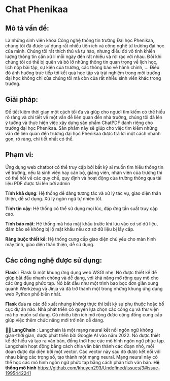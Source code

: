 
<!-- @import "[TOC]" {cmd="toc" depthFrom=1 depthTo=6 orderedList=false} -->

# Chat Phenikaa

## Mô tả vấn đề:
Là những sinh viên khoa Công nghệ thông tin trường Đại học Phenikaa, chúng tôi đã được sử dụng rất nhiều tiện ích và công nghệ từ trường đại học của mình. Chúng tôi rất thích thú và tự hào, nhưng điều đó vô tình khiến lượng thông tin cần xử lí mỗi ngày đến rất nhiều và rời rạc với nhau. Đôi khi chúng tôi có thể bị quên và bỏ lỡ những thông tin quan trọng về lịch học, lịch nộp bài tập, sự kiện của trường, các thông báo về hành chính, … Điều đó ảnh hưởng trực tiếp tới kết quả học tập và trải nghiệm trong môi trường đại học không chỉ của chúng tôi mà còn của rất nhiều sinh viên khác trong trường.

## Giải pháp:
   Để tiết kiệm thời gian một cách tối đa và giúp cho người tìm kiếm có thể hiểu rõ ràng và chi tiết về một vấn đề liên quan đến nhà trường, chúng tôi đã lên ý tưởng và thực hiện việc xây dựng sản phẩm ChatPDF dành riêng cho trường đại học Phenikaa. Sản phẩm này sẽ giúp cho việc tìm kiếm những vấn đề liên quan đến trường đại học Phenikaa được trả lời một cách nhanh gọn, rõ ràng, chi tiết nhất có thể.

## Phạm vi:
Ứng dụng web chatbot có thể truy cập bởi bất kỳ ai muốn tìm hiểu thông tin về trường, nếu là sinh viên hay cán bộ, giảng viên, nhân viên của trường thì có thể hỏi về các quy chế, quy định và hoạt động của trường thông qua tài liệu PDF được tải lên bởi admin

**Tính khả dụng**: Hệ thống dễ dàng tương tác và xử lý tác vụ, giao diện thân thiện, dễ sử dụng. Xử lý ngôn ngữ tự nhiên tốt.

**Tính tin cậy**: Hệ thống có thể sử dụng mọi lúc, đáp ứng tần suất truy cập cao.

**Tính bảo mật**: Hệ thống mã hóa mật khẩu trước khi lưu vào cơ sở dữ liệu, đảm bảo sẽ không bị lộ mật khẩu nếu cơ sở dữ liệu bị lấy cắp.

**Ràng buộc thiết kế**: Hệ thống cung cấp giao diện chủ yếu cho màn hình máy tính, giao diện thân thiện, dễ sử dụng. 

## Các công nghệ được sử dụng: 
    
**Flask** : Flask là một khung ứng dụng web WSGI nhẹ. Nó được thiết kế để giúp bắt đầu nhanh chóng và dễ dàng, với khả năng mở rộng quy mô cho các ứng dụng phức tạp. Nó bắt đầu như một trình bao bọc đơn giản xung quanh Werkzeug và Jinja và đã trở thành một trong những khung ứng dụng web Python phổ biến nhất.

**Flask** đưa ra các đề xuất nhưng không thực thi bất kỳ sự phụ thuộc hoặc bố cục dự án nào. Nhà phát triển có quyền lựa chọn các công cụ và thư viện mà họ muốn sử dụng. Có nhiều tiện ích mở rộng được cộng đồng cung cấp giúp việc thêm chức năng mới trở nên dễ dàng.

**🦜️🔗 LangChain** : Langchain là một mạng neural kết nối ngôn ngữ không gian-thời gian, được phát triển bởi Google AI vào năm 2022. Nó được thiết kế để hiểu và tạo ra văn bản, đồng thời học các mô hình ngôn ngữ phức tạp. Langchain hoạt động bằng cách chia văn bản thành các đoạn nhỏ, mỗi đoạn được đại diện bởi một vector. Các vector này sau đó được kết nối với nhau bằng các trọng số, tạo thành một mạng neural. Mạng neural này có thể học các mô hình ngôn ngữ phức tạp bằng cách phân tích văn bản.
**Hệ thống mô hình**
https://github.com/khuyen293/Undefined/issues/3#issue-1995442241



